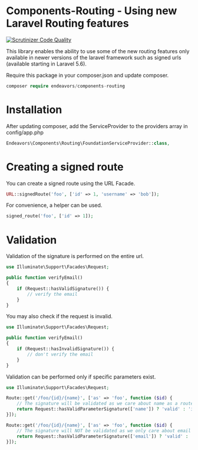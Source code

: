 # Components-Routing - Using new Laravel Routing features

[![Scrutinizer Code Quality](https://scrutinizer-ci.com/g/hendeavors/components-routing/badges/quality-score.png?b=master)](https://scrutinizer-ci.com/g/hendeavors/components-routing/?branch=master)

This library enables the ability to use some of the new routing features only available in newer versions of the laravel framework such as signed urls (available starting in Laravel 5.6).

Require this package in your composer.json and update composer.

```php
composer require endeavors/components-routing
```

# Installation

After updating composer, add the ServiceProvider to the providers array in config/app.php

```php
Endeavors\Components\Routing\FoundationServiceProvider::class,
```

# Creating a signed route

You can create a signed route using the URL Facade.

```php
URL::signedRoute('foo', ['id' => 1, 'username' => 'bob']);
```

For convenience, a helper can be used.

```php
signed_route('foo', ['id' => 1]);
```

# Validation

Validation of the signature is performed on the entire url.

```php
use Illuminate\Support\Facades\Request;

public function verifyEmail()
{
    if (Request::hasValidSignature()) {
        // verify the email
    }
}
```

You may also check if the request is invalid.

```php
use Illuminate\Support\Facades\Request;

public function verifyEmail()
{
    if (Request::hasInvalidSignature()) {
        // don't verify the email
    }
}
```

Validation can be performed only if specific parameters exist.

```php
use Illuminate\Support\Facades\Request;

Route::get('/foo/{id}/{name}', ['as' => 'foo', function ($id) {
    // The signature will be validated as we care about name as a route parameter
    return Request::hasValidParameterSignature(['name']) ? 'valid' : 'invalid';
}]);

Route::get('/foo/{id}/{name}', ['as' => 'foo', function ($id) {
    // The signature will NOT be validated as we only care about email as a route parameter
    return Request::hasValidParameterSignature(['email']) ? 'valid' : 'invalid';
}]);
```
